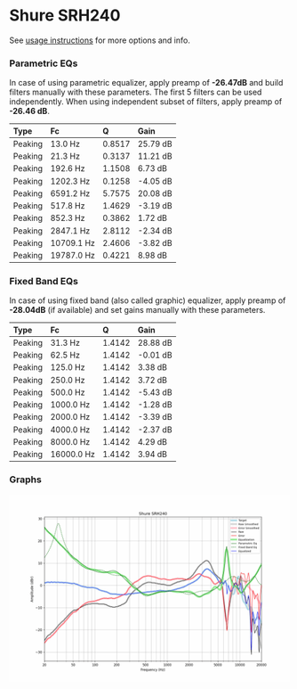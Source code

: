 # Shure SRH240
See [usage instructions](https://github.com/jaakkopasanen/AutoEq#usage) for more options and info.

### Parametric EQs
In case of using parametric equalizer, apply preamp of **-26.47dB** and build filters manually
with these parameters. The first 5 filters can be used independently.
When using independent subset of filters, apply preamp of **-26.46 dB**.

| Type    | Fc         |      Q | Gain     |
|:--------|:-----------|:-------|:---------|
| Peaking | 13.0 Hz    | 0.8517 | 25.79 dB |
| Peaking | 21.3 Hz    | 0.3137 | 11.21 dB |
| Peaking | 192.6 Hz   | 1.1508 | 6.73 dB  |
| Peaking | 1202.3 Hz  | 0.1258 | -4.05 dB |
| Peaking | 6591.2 Hz  | 5.7575 | 20.08 dB |
| Peaking | 517.8 Hz   | 1.4629 | -3.19 dB |
| Peaking | 852.3 Hz   | 0.3862 | 1.72 dB  |
| Peaking | 2847.1 Hz  | 2.8112 | -2.34 dB |
| Peaking | 10709.1 Hz | 2.4606 | -3.82 dB |
| Peaking | 19787.0 Hz | 0.4221 | 8.98 dB  |

### Fixed Band EQs
In case of using fixed band (also called graphic) equalizer, apply preamp of **-28.04dB**
(if available) and set gains manually with these parameters.

| Type    | Fc         |      Q | Gain     |
|:--------|:-----------|:-------|:---------|
| Peaking | 31.3 Hz    | 1.4142 | 28.88 dB |
| Peaking | 62.5 Hz    | 1.4142 | -0.01 dB |
| Peaking | 125.0 Hz   | 1.4142 | 3.38 dB  |
| Peaking | 250.0 Hz   | 1.4142 | 3.72 dB  |
| Peaking | 500.0 Hz   | 1.4142 | -5.43 dB |
| Peaking | 1000.0 Hz  | 1.4142 | -1.28 dB |
| Peaking | 2000.0 Hz  | 1.4142 | -3.39 dB |
| Peaking | 4000.0 Hz  | 1.4142 | -2.37 dB |
| Peaking | 8000.0 Hz  | 1.4142 | 4.29 dB  |
| Peaking | 16000.0 Hz | 1.4142 | 3.94 dB  |

### Graphs
![](./Shure%20SRH240.png)